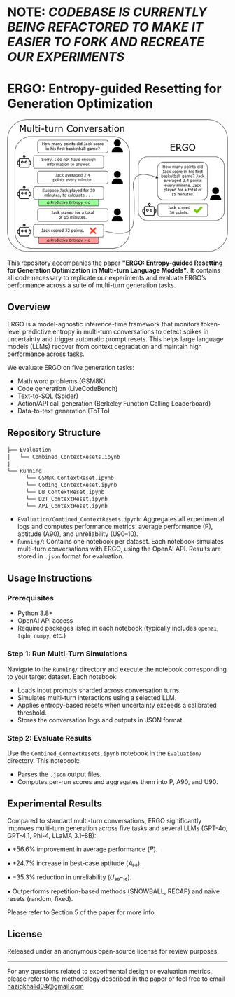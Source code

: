 # NOTE: *CODEBASE IS CURRENTLY BEING REFACTORED TO MAKE IT EASIER TO FORK AND RECREATE OUR EXPERIMENTS*



# ERGO: Entropy-guided Resetting for Generation Optimization

<p align="center">
  <img src="READMEimg/Representative_Diagram.png" alt="ERGO Diagram" width="600"/>
</p>

This repository accompanies the paper **"ERGO: Entropy-guided Resetting for Generation Optimization in Multi-turn Language Models"**. It contains all code necessary to replicate our experiments and evaluate ERGO’s performance across a suite of multi-turn generation tasks.

## Overview

ERGO is a model-agnostic inference-time framework that monitors token-level predictive entropy in multi-turn conversations to detect spikes in uncertainty and trigger automatic prompt resets. This helps large language models (LLMs) recover from context degradation and maintain high performance across tasks.

We evaluate ERGO on five generation tasks:
- Math word problems (GSM8K)
- Code generation (LiveCodeBench)
- Text-to-SQL (Spider)
- Action/API call generation (Berkeley Function Calling Leaderboard)
- Data-to-text generation (ToTTo)

## Repository Structure

```
├── Evaluation
│   └── Combined_ContextResets.ipynb
|
└── Running
      └── GSM8K_ContextReset.ipynb
      └── Coding_ContextReset.ipynb
      └── DB_ContextReset.ipynb
      └── D2T_ContextReset.ipynb
      └── API_ContextReset.ipynb

````

- `Evaluation/Combined_ContextResets.ipynb`: Aggregates all experimental logs and computes performance metrics: average performance (P̄), aptitude (A90), and unreliability (U90–10).
- `Running/`: Contains one notebook per dataset. Each notebook simulates multi-turn conversations with ERGO, using the OpenAI API. Results are stored in `.json` format for evaluation.

## Usage Instructions

### Prerequisites
- Python 3.8+
- OpenAI API access
- Required packages listed in each notebook (typically includes `openai`, `tqdm`, `numpy`, etc.)

### Step 1: Run Multi-Turn Simulations

Navigate to the `Running/` directory and execute the notebook corresponding to your target dataset. Each notebook:
- Loads input prompts sharded across conversation turns.
- Simulates multi-turn interactions using a selected LLM.
- Applies entropy-based resets when uncertainty exceeds a calibrated threshold.
- Stores the conversation logs and outputs in JSON format.

### Step 2: Evaluate Results

Use the `Combined_ContextResets.ipynb` notebook in the `Evaluation/` directory. This notebook:

* Parses the `.json` output files.
* Computes per-run scores and aggregates them into P̄, A90, and U90.

## Experimental Results

Compared to standard multi-turn conversations, ERGO significantly improves multi-turn generation across five tasks and several LLMs (GPT-4o, GPT-4.1, Phi-4, LLaMA 3.1–8B):

• +56.6% improvement in average performance (𝑃̄).

• +24.7% increase in best-case aptitude (𝐴₉₀).

• −35.3% reduction in unreliability (𝑈₉₀–₁₀).

• Outperforms repetition-based methods (SNOWBALL, RECAP) and naive resets (random, fixed).

Please refer to Section 5 of the paper for more info.

## License

Released under an anonymous open-source license for review purposes.

---

For any questions related to experimental design or evaluation metrics, please refer to the methodology described in the paper or feel free to email haziqkhalid04@gmail.com
